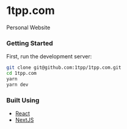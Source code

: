 # 1tpp.com
Personal Website

### Getting Started
First, run the development server:

```bash
git clone git@github.com:1tpp/1tpp.com.git
cd 1tpp.com
yarn
yarn dev
```

### Built Using
- [React](https://reactjs.org/)
- [NextJS](https://nextjs.org/)